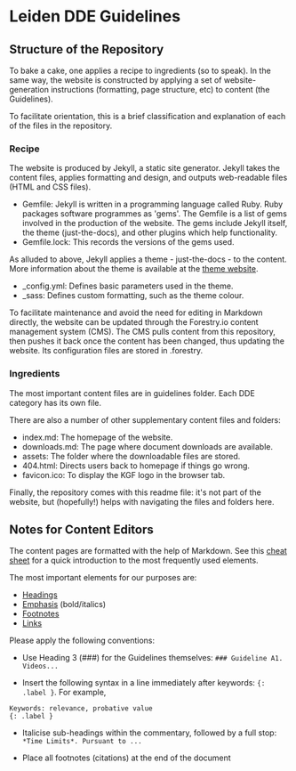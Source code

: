 # Leiden DDE Guidelines

## Structure of the Repository

To bake a cake, one applies a recipe to ingredients (so to speak). In the same way, the website is constructed by applying a set of website-generation instructions (formatting, page structure, etc) to content (the Guidelines).

To facilitate orientation, this is a brief classification and explanation of each of the files in the repository.

### Recipe

The website is produced by Jekyll, a static site generator. Jekyll takes the content files, applies formatting and design, and outputs web-readable files (HTML and CSS files).
- Gemfile: Jekyll is written in a programming language called Ruby. Ruby packages software programmes as 'gems'. The Gemfile is a list of gems involved in the production of the website. The gems include Jekyll itself, the theme (just-the-docs), and other plugins which help functionality.
- Gemfile.lock: This records the versions of the gems used.

As alluded to above, Jekyll applies a theme - just-the-docs - to the content. More information about the theme is available at the [theme website](https://pmarsceill.github.io/just-the-docs/).
- \_config.yml: Defines basic parameters used in the theme.
- \_sass: Defines custom formatting, such as the theme colour.

To facilitate maintenance and avoid the need for editing in Markdown directly, the website can be updated through the Forestry.io content management system (CMS). The CMS pulls content from this repository, then pushes it back once the content has been changed, thus updating the website. Its configuration files are stored in .forestry.

### Ingredients

The most important content files are in guidelines folder. Each DDE category has its own file.

There are also a number of other supplementary content files and folders:
- index.md: The homepage of the website.
- downloads.md: The page where document downloads are available.
- assets: The folder where the downloadable files are stored.
- 404.html: Directs users back to homepage if things go wrong.
- favicon.ico: To display the KGF logo in the browser tab.

Finally, the repository comes with this readme file: it's not part of the website, but (hopefully!) helps with navigating the files and folders here.

## Notes for Content Editors

The content pages are formatted with the help of Markdown. See this [cheat sheet](https://www.markdownguide.org/cheat-sheet/) for a quick introduction to the most frequently used elements.

The most important elements for our purposes are:
- [Headings](https://www.markdownguide.org/basic-syntax/#headings)
- [Emphasis](https://www.markdownguide.org/basic-syntax/#emphasis) (bold/italics)
- [Footnotes](https://www.markdownguide.org/extended-syntax/#footnotes)
- [Links](https://www.markdownguide.org/basic-syntax/#links)

Please apply the following conventions:
- Use Heading 3 (###) for the Guidelines themselves: `### Guideline A1. Videos...`

- Insert the following syntax in a line immediately after keywords: `{: .label }`. For example,
```
Keywords: relevance, probative value
{: .label }
```

- Italicise sub-headings within the commentary, followed by a full stop: `*Time Limits*. Pursuant to ...`

- Place all footnotes (citations) at the end of the document
